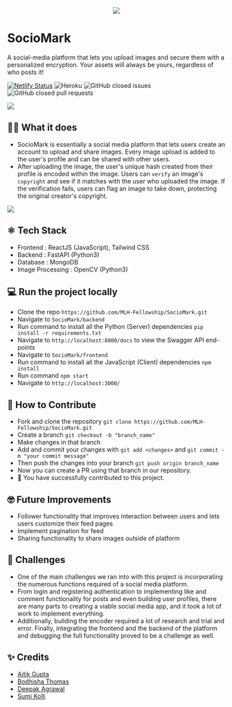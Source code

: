 <p align="center"><img src="https://user-images.githubusercontent.com/34866653/114220820-1a41f980-998a-11eb-91f5-9b14abde98d7.png"></p>

# SocioMark
A social-media platform that lets you upload images and secure them with a personalized encryption. Your assets will always be yours, regardless of who posts it!

[![Netlify Status](https://api.netlify.com/api/v1/badges/e16b536d-64db-41c7-86dd-c29f1c48bc98/deploy-status)](https://app.netlify.com/sites/sociomark/deploys)
![Heroku](http://heroku-badge.herokuapp.com/?app=sociomark-backend&style=flat&svg=1)
![GitHub closed issues](https://img.shields.io/github/issues-closed/Open-Sourced-Olaf/SocioMark?style=flat)
![GitHub closed pull requests](https://img.shields.io/github/issues-pr-closed/Open-Sourced-Olaf/SocioMark?color=green?style=flat)

<img src="https://user-images.githubusercontent.com/64848982/114246636-b8e15100-99b0-11eb-8cad-177589b2dd18.png">

## 👨‍💻 What it does
- SocioMark is essentially a social media platform that lets users create an account to upload and share images. Every image upload is added to the user's profile and can be shared with other users. 
- After uploading the image, the user's unique hash created from their profile is encoded within the image. Users can `verify` an image's `copyright` and see if it matches with the user who uploaded the image. If the verification fails, users can flag an image to take down, protecting the original creator's copyright.

<img src="https://user-images.githubusercontent.com/64848982/114246722-f1812a80-99b0-11eb-8d79-705978fc712f.png">

## ⚛ Tech Stack
- Frontend : ReactJS (JavaScript), Tailwind CSS
- Backend : FastAPI (Python3)
- Database : MongoDB
- Image Processing : OpenCV (Python3)

## 💻 Run the project locally
- Clone the repo ```https://github.com/MLH-Fellowship/SocioMark.git```
- Navigate to ```SocioMark/backend```
- Run command to install all the Python (Server) dependencies ```pip install -r requirements.txt``` 
- Navigate to ```http://localhost:8000/docs``` to view the Swagger API end-points
- Navigate to ```SocioMark/frontend```
- Run command to install all the JavaScript (Client) dependencies ```npm install``` 
- Run command ```npm start```
- Navigate to ```http://localhost:3000/```

## 🚩 How to Contribute
- Fork and clone the repository ```git clone https://github.com/MLH-Fellowship/SocioMark.git```
- Create a branch ```git checkout -b "branch_name"```
- Make changes in that branch
- Add and commit your changes with ```git add <changes>``` and ```git commit -m "your commit message"```
- Then push the changes into your branch ```git push origin branch_name```
- Now you can create a PR using that branch in our repository.
- 🎉 You have successfully contributed to this project.

## 🤓 Future Improvements
- Follower functionality that improves interaction between users and lets users customize their feed pages
- Implement pagination for feed
- Sharing functionality to share images outside of platform

## 🤔 Challenges
- One of the main challenges we ran into with this project is incorporating the numerous functions required of a social media platform.
- From login and registering authentication to implementing like and comment functionality for posts and even building user profiles, there are many parts to creating a viable social media app, and it took a lot of work to implement everything.
- Additionally, building the encoder required a lot of research and trial and error. Finally, integrating the frontend and the backend of the platform and debugging the full functionality proved to be a challenge as well.

## ✨ Credits
- [Aitik Gupta](https://github.com/aitikgupta)
- [Bodhisha Thomas](https://github.com/bodhisha)
- [Deepak Agrawal](https://github.com/DebugAgrawal)
- [Sumi Kolli](https://github.com/sgkolli535)
